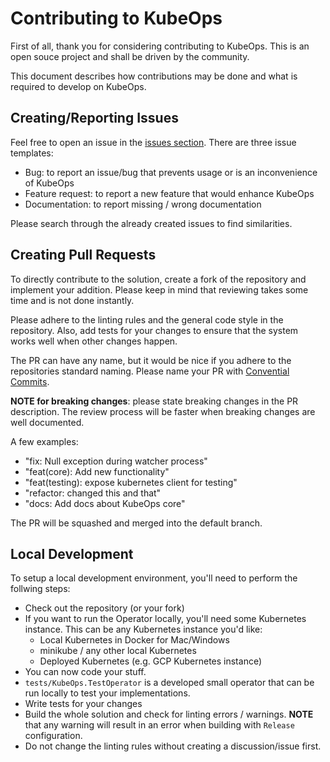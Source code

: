 # Contributing to KubeOps

First of all, thank you for considering contributing to KubeOps.
This is an open souce project and shall be driven by the community.

This document describes how contributions may be done and what is required
to develop on KubeOps.

## Creating/Reporting Issues

Feel free to open an issue in the [issues section](https://github.com/buehler/dotnet-operator-sdk/issues).
There are three issue templates:
- Bug: to report an issue/bug that prevents usage or is an inconvenience of KubeOps
- Feature request: to report a new feature that would enhance KubeOps
- Documentation: to report missing / wrong documentation

Please search through the already created issues to find similarities.

## Creating Pull Requests

To directly contribute to the solution, create a fork of the repository
and implement your addition. Please keep in mind that reviewing takes some
time and is not done instantly.

Please adhere to the linting rules and the general code style in the repository.
Also, add tests for your changes to ensure that the system works well
when other changes happen.

The PR can have any name, but it would be nice if you adhere to
the repositories standard naming. Please name your PR
with [Convential Commits](https://www.conventionalcommits.org/en/v1.0.0/#summary).

**NOTE for breaking changes**: please state breaking changes
in the PR description. The review process will be faster when
breaking changes are well documented.

A few examples:
- "fix: Null exception during watcher process"
- "feat(core): Add new functionality"
- "feat(testing): expose kubernetes client for testing"
- "refactor: changed this and that"
- "docs: Add docs about KubeOps core"

The PR will be squashed and merged into the default branch.

## Local Development

To setup a local development environment, you'll need to perform the follwing steps:

- Check out the repository (or your fork)
- If you want to run the Operator locally, you'll need some Kubernetes instance.
  This can be any Kubernetes instance you'd like:
  - Local Kubernetes in Docker for Mac/Windows
  - minikube / any other local Kubernetes
  - Deployed Kubernetes (e.g. GCP Kubernetes instance)
- You can now code your stuff.
- `tests/KubeOps.TestOperator` is a developed small operator that can be run
  locally to test your implementations.
- Write tests for your changes
- Build the whole solution and check for linting errors / warnings.
  **NOTE** that any warning will result in an error when building
  with `Release` configuration.
- Do not change the linting rules without creating a discussion/issue first.
